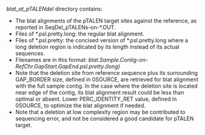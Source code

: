 *blat_at_pTALENdel* directory contains:
* The blat alignments of the pTALEN target sites against the reference, as reported in SeqDel_pTALENs-on-*.OUT. 
* Files of *.psl.pretty.long: the regular blat alignment.
* Files of *.psl.pretty: the concised version of *.psl.pretty.long where a long deletion region is indicated by its length instead of its actual sequences.
* Filenames are in this format: *blat.Sample.Contig-on-RefChr.GapStart.GapEnd.psl.pretty.(long)*
* Note that the deletion site from reference sequence plus its surrounding GAP_BORDER size, defined in 0SOURCE, are retrieved for blat alignment with the full sample contig. In the case where the deletion site is located near edge of the contig, its blat alignment result could be less than optimal or absent. Lower PERC_IDENTITY_RET value, defined in 0SOURCE, to optimize the blat alignment if needed.
* Note that a deletion at low complexity region may be contributed to sequencing error, and not be considered a good candidate for pTALEN target.

